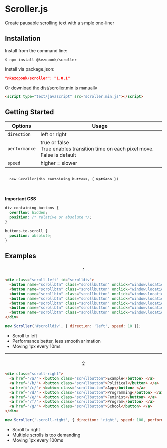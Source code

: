 # Scroller.js
Create pausable scrolling text with a simple one-liner<br>

## Installation
Install from the command line:
```shell
$ npm install @kezoponk/scroller
```
Install via package.json:
```json
"@kezoponk/scroller": "1.0.1" 
```
Or download the dist/scroller.min.js manually
```html
<script type="text/javascript" src="scroller.min.js"></script>
```

## Getting Started
| Options | Usage |
| --- | --- |
| `direction` | left or right |
| `performance` | true or false <br>True enables transition time on each pixel move. False is default |
| `speed` | higher = slower |

<code>
  new Scroller(div-containing-buttons, { <strong>Options</strong> })
</code><br><br>

**Important CSS**

```css
div-containing-buttons {
  overflow: hidden;
  position: /* relative or absolute */;
}

buttons-to-scroll {
  position: absolute;
}
```

## Examples

<h3 align="center">1</h3>

```html
<div class="scroll-left" id="scrolldiv">
  <button name="scrollbtn" class="scrollbutton" onclick="window.location=example.html">Example</button>
  <button name="scrollbtn" class="scrollbutton" onclick="window.location=political.html">Political</button>
  <button name="scrollbtn" class="scrollbutton" onclick="window.location=app.html">App</button>
  <button name="scrollbtn" class="scrollbutton" onclick="window.location=programming.html">Programming</button>
  <button name="scrollbtn" class="scrollbutton" onclick="window.location=feminist.html">Feminist</button>
  <button name="scrollbtn" class="scrollbutton" onclick="window.location=program.html">Program</button>
  <button name="scrollbtn" class="scrollbutton" onclick="window.location=school.html">School</button>
</div>
```
```javascript
new Scroller('#scrolldiv', { direction: 'left', speed: 10 });
```
- Scroll to left
- Performance better, less smooth animation
- Moving 1px every 10ms

___

<h3 align="center">2</h3>

```html
<div class="scroll-right">
  <a href="/a/"> <button class="scrollbutton">Example</button> </a>
  <a href="/b/"> <button class="scrollbutton">Political</button> </a>
  <a href="/c/"> <button class="scrollbutton">App</button> </a>
  <a href="/d/"> <button class="scrollbutton">Programming</button> </a>
  <a href="/e/"> <button class="scrollbutton">Feminist</button> </a>
  <a href="/f/"> <button class="scrollbutton">Program</button> </a>
  <a href="/g/"> <button class="scrollbutton">School</button> </a>
</div>
```
```javascript
new Scroller('.scroll-right', { direction: 'right', speed: 100, performance: true });
```
- Scroll to right
- Multiple scrolls is too demanding
- Moving 1px every 100ms
